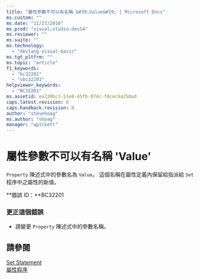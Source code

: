 ```yaml
---
title: "屬性參數不可以有名稱 &#39;Value&#39; | Microsoft Docs"
ms.custom: ""
ms.date: "11/17/2016"
ms.prod: "visual-studio-dev14"
ms.reviewer: ""
ms.suite: ""
ms.technology: 
  - "devlang-visual-basic"
ms.tgt_pltfrm: ""
ms.topic: "article"
f1_keywords: 
  - "bc32201"
  - "vbc32201"
helpviewer_keywords: 
  - "BC32201"
ms.assetid: ea720bc3-51e8-45fb-874c-f8cec9a250ad
caps.latest.revision: 8
caps.handback.revision: 8
author: "stevehoag"
ms.author: "shoag"
manager: "wpickett"
---
```

# 屬性參數不可以有名稱 &#39;Value&#39;
`Property` 陳述式中的參數名為 `Value`。 這個名稱在屬性定義內保留給指派給 `Set` 程序中之屬性的新值。  
  
 **錯誤 ID：**BC32201  
  
### 更正這個錯誤  
  
-   請變更 `Property` 陳述式中的參數名稱。  
  
## 請參閱  
 [Set Statement](/dotnet/visual-basic/language-reference/statements/set-statement)   
 [屬性程序](/dotnet/visual-basic/programming-guide/language-features/procedures/property-procedures)